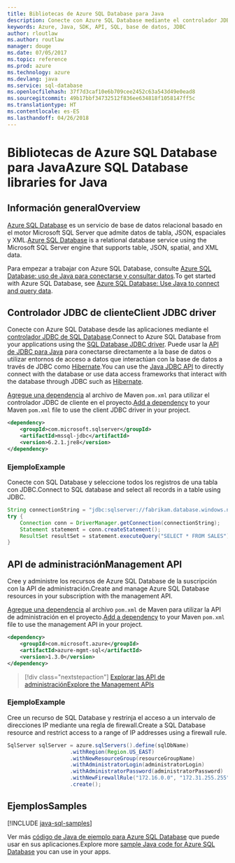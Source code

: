 ```yaml
---
title: Bibliotecas de Azure SQL Database para Java
description: Conecte con Azure SQL Database mediante el controlador JDBC o administre las instancias de Azure SQL Database con la API de administración.
keywords: Azure, Java, SDK, API, SQL, base de datos, JDBC
author: rloutlaw
ms.author: routlaw
manager: douge
ms.date: 07/05/2017
ms.topic: reference
ms.prod: azure
ms.technology: azure
ms.devlang: java
ms.service: sql-database
ms.openlocfilehash: 37f7d3caf10e6b709cee2452c63a543d49e0ead8
ms.sourcegitcommit: 49b17bbf34732512f836ee634818f1058147ff5c
ms.translationtype: HT
ms.contentlocale: es-ES
ms.lasthandoff: 04/26/2018
---
```

# <a name="azure-sql-database-libraries-for-java"></a><span data-ttu-id="52f25-104">Bibliotecas de Azure SQL Database para Java</span><span class="sxs-lookup"><span data-stu-id="52f25-104">Azure SQL Database libraries for Java</span></span>

## <a name="overview"></a><span data-ttu-id="52f25-105">Información general</span><span class="sxs-lookup"><span data-stu-id="52f25-105">Overview</span></span>

<span data-ttu-id="52f25-106">[Azure SQL Database](/azure/sql-database/sql-database-technical-overview) es un servicio de base de datos relacional basado en el motor Microsoft SQL Server que admite datos de tabla, JSON, espaciales y XML.</span><span class="sxs-lookup"><span data-stu-id="52f25-106">[Azure SQL Database](/azure/sql-database/sql-database-technical-overview) is a relational database service using the Microsoft SQL Server engine that supports table, JSON, spatial, and XML data.</span></span> 

<span data-ttu-id="52f25-107">Para empezar a trabajar con Azure SQL Database, consulte [Azure SQL Database: uso de Java para conectarse y consultar datos](/azure/sql-database/sql-database-connect-query-java).</span><span class="sxs-lookup"><span data-stu-id="52f25-107">To get started with Azure SQL Database, see [Azure SQL Database: Use Java to connect and query data](/azure/sql-database/sql-database-connect-query-java).</span></span>

## <a name="client-jdbc-driver"></a><span data-ttu-id="52f25-108">Controlador JDBC de cliente</span><span class="sxs-lookup"><span data-stu-id="52f25-108">Client JDBC driver</span></span>

<span data-ttu-id="52f25-109">Conecte con Azure SQL Database desde las aplicaciones mediante el [controlador JDBC de SQL Database](/sql/connect/jdbc/microsoft-jdbc-driver-for-sql-server).</span><span class="sxs-lookup"><span data-stu-id="52f25-109">Connect to Azure SQL Database from your applications using the [SQL Database JDBC driver](/sql/connect/jdbc/microsoft-jdbc-driver-for-sql-server).</span></span> <span data-ttu-id="52f25-110">Puede usar la [API de JDBC para Java](https://docs.oracle.com/javase/8/docs/technotes/guides/jdbc/) para conectarse directamente a la base de datos o utilizar entornos de acceso a datos que interactúan con la base de datos a través de JDBC como [Hibernate](http://hibernate.org/).</span><span class="sxs-lookup"><span data-stu-id="52f25-110">You can use the [Java JDBC API](https://docs.oracle.com/javase/8/docs/technotes/guides/jdbc/) to directly connect with the database or use data access frameworks that interact with the database through JDBC such as [Hibernate](http://hibernate.org/).</span></span>

<span data-ttu-id="52f25-111">[Agregue una dependencia](https://maven.apache.org/guides/getting-started/index.html#How_do_I_use_external_dependencies) al archivo de Maven `pom.xml` para utilizar el controlador JDBC de cliente en el proyecto.</span><span class="sxs-lookup"><span data-stu-id="52f25-111">[Add a dependency](https://maven.apache.org/guides/getting-started/index.html#How_do_I_use_external_dependencies) to your Maven `pom.xml` file to use the client JDBC driver in your project.</span></span>


```XML
<dependency>
    <groupId>com.microsoft.sqlserver</groupId>
    <artifactId>mssql-jdbc</artifactId>
    <version>6.2.1.jre8</version>
</dependency>
```   

### <a name="example"></a><span data-ttu-id="52f25-112">Ejemplo</span><span class="sxs-lookup"><span data-stu-id="52f25-112">Example</span></span>

<span data-ttu-id="52f25-113">Conecte con SQL Database y seleccione todos los registros de una tabla con JDBC.</span><span class="sxs-lookup"><span data-stu-id="52f25-113">Connect to SQL database and select all records in a table using JDBC.</span></span>

```java
String connectionString = "jdbc:sqlserver://fabrikam.database.windows.net:1433;database=fiber;user=raisa;password=testpass;encrypt=true;hostNameInCertificate=*.database.windows.net;loginTimeout=30;";
try {
    Connection conn = DriverManager.getConnection(connectionString);
    Statement statement = conn.createStatement();
    ResultSet resultSet = statement.executeQuery("SELECT * FROM SALES");
}  
```

## <a name="management-api"></a><span data-ttu-id="52f25-114">API de administración</span><span class="sxs-lookup"><span data-stu-id="52f25-114">Management API</span></span>

<span data-ttu-id="52f25-115">Cree y administre los recursos de Azure SQL Database de la suscripción con la API de administración.</span><span class="sxs-lookup"><span data-stu-id="52f25-115">Create and manage Azure SQL Database resources in your subscription with the management API.</span></span>   

<span data-ttu-id="52f25-116">[Agregue una dependencia](https://maven.apache.org/guides/getting-started/index.html#How_do_I_use_external_dependencies) al archivo `pom.xml` de Maven para utilizar la API de administración en el proyecto.</span><span class="sxs-lookup"><span data-stu-id="52f25-116">[Add a dependency](https://maven.apache.org/guides/getting-started/index.html#How_do_I_use_external_dependencies) to your Maven `pom.xml` file to use the management API in your project.</span></span>


```XML
<dependency>
    <groupId>com.microsoft.azure</groupId>
    <artifactId>azure-mgmt-sql</artifactId>
    <version>1.3.0</version>
</dependency>
```

> [!div class="nextstepaction"]
> [<span data-ttu-id="52f25-117">Explorar las API de administración</span><span class="sxs-lookup"><span data-stu-id="52f25-117">Explore the Management APIs</span></span>](/java/api/overview/azure/sql/management)

### <a name="example"></a><span data-ttu-id="52f25-118">Ejemplo</span><span class="sxs-lookup"><span data-stu-id="52f25-118">Example</span></span>

<span data-ttu-id="52f25-119">Cree un recurso de SQL Database y restrinja el acceso a un intervalo de direcciones IP mediante una regla de firewall.</span><span class="sxs-lookup"><span data-stu-id="52f25-119">Create a SQL Database resource and restrict access to a range of IP addresses using a firewall rule.</span></span>

```java
SqlServer sqlServer = azure.sqlServers().define(sqlDbName)
                    .withRegion(Region.US_EAST)
                    .withNewResourceGroup(resourceGroupName)
                    .withAdministratorLogin(administratorLogin)
                    .withAdministratorPassword(administratorPassword)
                    .withNewFirewallRule("172.16.0.0", "172.31.255.255")
                    .create();
```

## <a name="samples"></a><span data-ttu-id="52f25-120">Ejemplos</span><span class="sxs-lookup"><span data-stu-id="52f25-120">Samples</span></span>

[!INCLUDE [java-sql-samples](../docs-ref-conceptual/includes/sql.md)]

<span data-ttu-id="52f25-121">Ver más [código de Java de ejemplo para Azure SQL Database](https://azure.microsoft.com/resources/samples/?platform=java&term=SQL) que puede usar en sus aplicaciones.</span><span class="sxs-lookup"><span data-stu-id="52f25-121">Explore more [sample Java code for Azure SQL Database](https://azure.microsoft.com/resources/samples/?platform=java&term=SQL) you can use in your apps.</span></span>